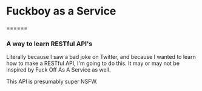 # Fuckboy as a Service
======
### A way to learn RESTful API's

Literally because I saw a bad joke on Twitter, and because I wanted to learn how to make a RESTful API, I'm going to do this. It may or may not be inspired by Fuck Off As A Service as well.

This API is presumably super NSFW.